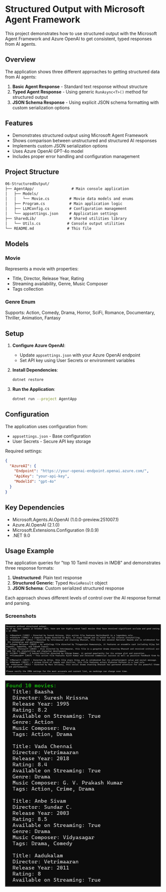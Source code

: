 # Structured Output with Microsoft Agent Framework

This project demonstrates how to use structured output with the Microsoft Agent Framework and Azure OpenAI to get consistent, typed responses from AI agents.

## Overview

The application shows three different approaches to getting structured data from AI agents:
1. **Basic Agent Response** - Standard text response without structure
2. **Typed Agent Response** - Using generic `RunAsync<T>()` method for structured output
3. **JSON Schema Response** - Using explicit JSON schema formatting with custom serialization options

## Features

- Demonstrates structured output using Microsoft Agent Framework
- Shows comparison between unstructured and structured AI responses
- Implements custom JSON serialization options
- Uses Azure OpenAI GPT-4o model
- Includes proper error handling and configuration management

## Project Structure

```
06-StructuredOutput/
├── AgentApp/                 # Main console application
│   ├── Models/
│   │   └── Movie.cs         # Movie data models and enums
│   ├── Program.cs           # Main application logic
│   ├── LLMConfig.cs         # Configuration management
│   └── appsettings.json     # Application settings
├── SharedLib/               # Shared utilities library
│   └── Utils.cs            # Console output utilities
└── README.md               # This file
```

## Models

### Movie
Represents a movie with properties:
- Title, Director, Release Year, Rating
- Streaming availability, Genre, Music Composer
- Tags collection

### Genre Enum
Supports: Action, Comedy, Drama, Horror, SciFi, Romance, Documentary, Thriller, Animation, Fantasy

## Setup

1. **Configure Azure OpenAI**:
   - Update `appsettings.json` with your Azure OpenAI endpoint
   - Set API key using User Secrets or environment variables

2. **Install Dependencies**:
   ```bash
   dotnet restore
   ```

3. **Run the Application**:
   ```bash
   dotnet run --project AgentApp
   ```

## Configuration

The application uses configuration from:
- `appsettings.json` - Base configuration
- User Secrets - Secure API key storage

Required settings:
```json
{
  "AzureAI": {
    "Endpoint": "https://your-openai-endpoint.openai.azure.com/",
    "ApiKey": "your-api-key",
    "ModelId": "gpt-4o"
  }
}
```

## Key Dependencies

- Microsoft.Agents.AI.OpenAI (1.0.0-preview.251007.1)
- Azure.AI.OpenAI (2.1.0)
- Microsoft.Extensions.Configuration (9.0.9)
- .NET 9.0

## Usage Example

The application queries for "top 10 Tamil movies in IMDB" and demonstrates three response formats:

1. **Unstructured**: Plain text response
2. **Structured Generic**: Typed `MovieResult` object
3. **JSON Schema**: Custom serialized structured response

Each approach shows different levels of control over the AI response format and parsing.

### Screenshots
![Unstructed Output](image.png)

![Structed Output](image-1.png)
